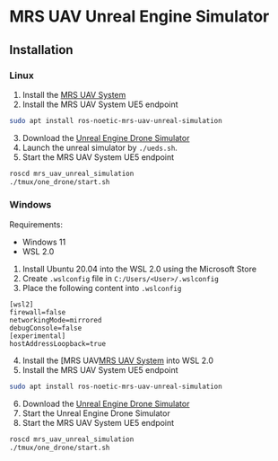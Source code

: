 # MRS UAV Unreal Engine Simulator

## Installation

### Linux

1. Install the [MRS UAV System](https://github.com/ctu-mrs/mrs_uav_system)
2. Install the MRS UAV System UE5 endpoint
```bash
sudo apt install ros-noetic-mrs-uav-unreal-simulation
```
3. Download the [Unreal Engine Drone Simulator]()
4. Launch the unreal simulator by `./ueds.sh`.
5. Start the MRS UAV System UE5 endpoint
```bash
roscd mrs_uav_unreal_simulation
./tmux/one_drone/start.sh
```

### Windows

Requirements:
* Windows 11
* WSL 2.0

1. Install Ubuntu 20.04 into the WSL 2.0 using the Microsoft Store
2. Create `.wslconfig` file in `C:/Users/<User>/.wslconfig`
3. Place the following content into `.wslconfig`
```
[wsl2]
firewall=false
networkingMode=mirrored
debugConsole=false
[experimental]
hostAddressLoopback=true
```
4. Install the [MRS UAV[MRS UAV System](https://github.com/ctu-mrs/mrs_uav_system) into WSL 2.0
5. Install the MRS UAV System UE5 endpoint
```bash
sudo apt install ros-noetic-mrs-uav-unreal-simulation
```
6. Download the [Unreal Engine Drone Simulator](https://nasmrs.felk.cvut.cz/index.php/s/qLVIlBxtk8VCj5q)
7. Start the Unreal Engine Drone Simulator
8. Start the MRS UAV System UE5 endpoint
```bash
roscd mrs_uav_unreal_simulation
./tmux/one_drone/start.sh
```
